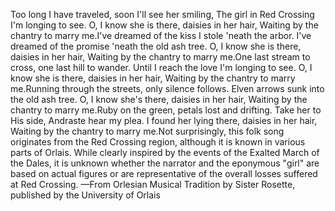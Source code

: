 Too long I have traveled, soon I'll see her smiling,
The girl in Red Crossing I'm longing to see.
O, I know she is there, daisies in her hair,
Waiting by the chantry to marry me.I've dreamed of the kiss I stole 'neath the arbor.
I've dreamed of the promise 'neath the old ash tree.
O, I know she is there, daisies in her hair,
Waiting by the chantry to marry me.One last stream to cross, one last hill to wander.
Until I reach the love I'm longing to see.
O, I know she is there, daisies in her hair,
Waiting by the chantry to marry me.Running through the streets, only silence follows.
Elven arrows sunk into the old ash tree.
O, I know she's there, daisies in her hair,
Waiting by the chantry to marry me.Ruby on the green, petals lost and drifting.
Take her to His side, Andraste hear my plea.
I found her lying there, daisies in her hair,
Waiting by the chantry to marry me.Not surprisingly, this folk song originates from the Red Crossing region, although it is known in various parts of Orlais. While clearly inspired by the events of the Exalted March of the Dales, it is unknown whether the narrator and the eponymous "girl" are based on actual figures or are representative of the overall losses suffered at Red Crossing.
—From Orlesian Musical Tradition by Sister Rosette, published by the University of Orlais